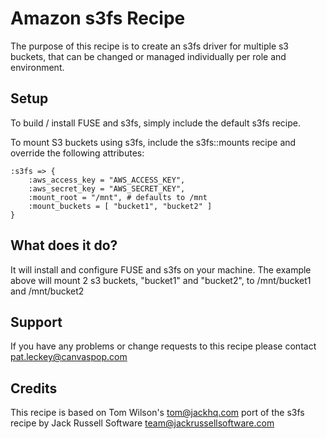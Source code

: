 # Amazon s3fs Recipe

The purpose of this recipe is to create an s3fs driver for multiple s3 buckets, that can be changed or managed individually per role and environment.


## Setup

To build / install FUSE and s3fs, simply include the default s3fs recipe.

To mount S3 buckets using s3fs, include the s3fs::mounts recipe and override the following attributes:

    :s3fs => {
        :aws_access_key = "AWS_ACCESS_KEY",
        :aws_secret_key = "AWS_SECRET_KEY",
        :mount_root = "/mnt", # defaults to /mnt
        :mount_buckets = [ "bucket1", "bucket2" ]
    }

## What does it do?

It will install and configure FUSE and s3fs on your machine.  The example above will mount 2 s3 buckets, "bucket1" and "bucket2", to /mnt/bucket1 and /mnt/bucket2

## Support

If you have any problems or change requests to this recipe please contact pat.leckey@canvaspop.com

## Credits

This recipe is based on Tom Wilson's <tom@jackhq.com> port of the s3fs recipe by Jack Russell Software <team@jackrussellsoftware.com>
